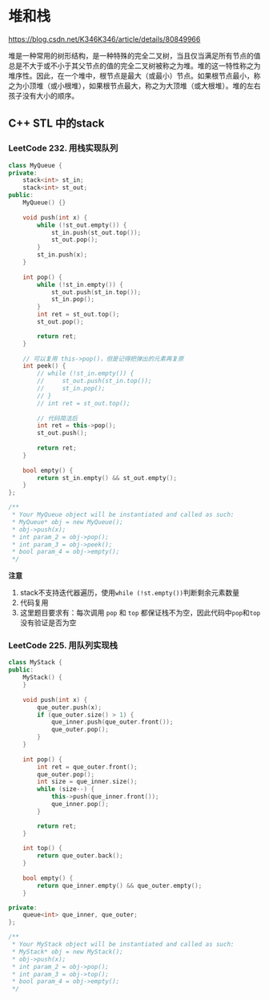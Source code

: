 # 堆和栈

https://blog.csdn.net/K346K346/article/details/80849966

堆是一种常用的树形结构，是一种特殊的完全二叉树，当且仅当满足所有节点的值总是不大于或不小于其父节点的值的完全二叉树被称之为堆。堆的这一特性称之为堆序性。因此，在一个堆中，根节点是最大（或最小）节点。如果根节点最小，称之为小顶堆（或小根堆），如果根节点最大，称之为大顶堆（或大根堆）。堆的左右孩子没有大小的顺序。

## C++ STL 中的stack

### LeetCode 232. 用栈实现队列

```C++
class MyQueue {
private:
    stack<int> st_in;
    stack<int> st_out;
public:
    MyQueue() {}
    
    void push(int x) {
        while (!st_out.empty()) {
            st_in.push(st_out.top());
            st_out.pop();
        }
        st_in.push(x);
    }
    
    int pop() {
        while (!st_in.empty()) {
            st_out.push(st_in.top());
            st_in.pop();
        }
        int ret = st_out.top();
        st_out.pop();

        return ret;
    }
    
    // 可以复用 this->pop()，但是记得把弹出的元素再复原
    int peek() {
        // while (!st_in.empty()) {
        //     st_out.push(st_in.top());
        //     st_in.pop();
        // }
        // int ret = st_out.top();
        
        // 代码简洁后
		int ret = this->pop();
        st_out.push();
        
        return ret;
    }
    
    bool empty() {
        return st_in.empty() && st_out.empty();
    }
};

/**
 * Your MyQueue object will be instantiated and called as such:
 * MyQueue* obj = new MyQueue();
 * obj->push(x);
 * int param_2 = obj->pop();
 * int param_3 = obj->peek();
 * bool param_4 = obj->empty();
 */
```

**注意**

1. stack不支持迭代器遍历，使用`while (!st.empty())`判断剩余元素数量
2. 代码复用
3. 这里题目要求有：每次调用 `pop` 和 `top` 都保证栈不为空，因此代码中`pop`和`top`没有验证是否为空



### LeetCode 225. 用队列实现栈

```c++
class MyStack {
public:
    MyStack() {
    }
    
    void push(int x) {
        que_outer.push(x);
        if (que_outer.size() > 1) {
            que_inner.push(que_outer.front());
            que_outer.pop();
        }
    }
    
    int pop() {
        int ret = que_outer.front();
        que_outer.pop();
        int size = que_inner.size();
        while (size--) {
            this->push(que_inner.front());
            que_inner.pop();
        }

        return ret;
    }
    
    int top() {
        return que_outer.back();
    }
    
    bool empty() {
        return que_inner.empty() && que_outer.empty();
    }

private:
    queue<int> que_inner, que_outer;
};

/**
 * Your MyStack object will be instantiated and called as such:
 * MyStack* obj = new MyStack();
 * obj->push(x);
 * int param_2 = obj->pop();
 * int param_3 = obj->top();
 * bool param_4 = obj->empty();
 */
```

